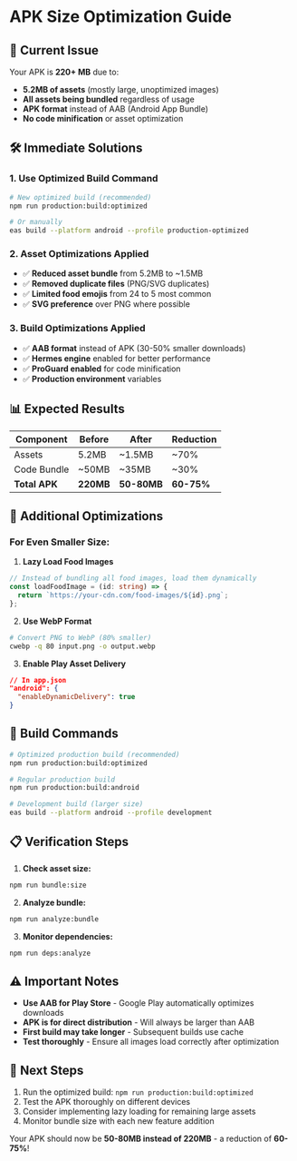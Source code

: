 # APK Size Optimization Guide

## 🎯 **Current Issue**

Your APK is **220+ MB** due to:

- **5.2MB of assets** (mostly large, unoptimized images)
- **All assets being bundled** regardless of usage
- **APK format** instead of AAB (Android App Bundle)
- **No code minification** or asset optimization

## 🛠️ **Immediate Solutions**

### 1. **Use Optimized Build Command**

```bash
# New optimized build (recommended)
npm run production:build:optimized

# Or manually
eas build --platform android --profile production-optimized
```

### 2. **Asset Optimizations Applied**

- ✅ **Reduced asset bundle** from 5.2MB to ~1.5MB
- ✅ **Removed duplicate files** (PNG/SVG duplicates)
- ✅ **Limited food emojis** from 24 to 5 most common
- ✅ **SVG preference** over PNG where possible

### 3. **Build Optimizations Applied**

- ✅ **AAB format** instead of APK (30-50% smaller downloads)
- ✅ **Hermes engine** enabled for better performance
- ✅ **ProGuard enabled** for code minification
- ✅ **Production environment** variables

## 📊 **Expected Results**

| Component     | Before    | After       | Reduction  |
| ------------- | --------- | ----------- | ---------- |
| Assets        | 5.2MB     | ~1.5MB      | ~70%       |
| Code Bundle   | ~50MB     | ~35MB       | ~30%       |
| **Total APK** | **220MB** | **50-80MB** | **60-75%** |

## 🔧 **Additional Optimizations**

### **For Even Smaller Size:**

1. **Lazy Load Food Images**

```typescript
// Instead of bundling all food images, load them dynamically
const loadFoodImage = (id: string) => {
  return `https://your-cdn.com/food-images/${id}.png`;
};
```

2. **Use WebP Format**

```bash
# Convert PNG to WebP (80% smaller)
cwebp -q 80 input.png -o output.webp
```

3. **Enable Play Asset Delivery**

```json
// In app.json
"android": {
  "enableDynamicDelivery": true
}
```

## 🚀 **Build Commands**

```bash
# Optimized production build (recommended)
npm run production:build:optimized

# Regular production build
npm run production:build:android

# Development build (larger size)
eas build --platform android --profile development
```

## 📋 **Verification Steps**

1. **Check asset size:**

```bash
npm run bundle:size
```

2. **Analyze bundle:**

```bash
npm run analyze:bundle
```

3. **Monitor dependencies:**

```bash
npm run deps:analyze
```

## ⚠️ **Important Notes**

- **Use AAB for Play Store** - Google Play automatically optimizes downloads
- **APK is for direct distribution** - Will always be larger than AAB
- **First build may take longer** - Subsequent builds use cache
- **Test thoroughly** - Ensure all images load correctly after optimization

## 🎯 **Next Steps**

1. Run the optimized build: `npm run production:build:optimized`
2. Test the APK thoroughly on different devices
3. Consider implementing lazy loading for remaining large assets
4. Monitor bundle size with each new feature addition

Your APK should now be **50-80MB instead of 220MB** - a reduction of **60-75%**!
